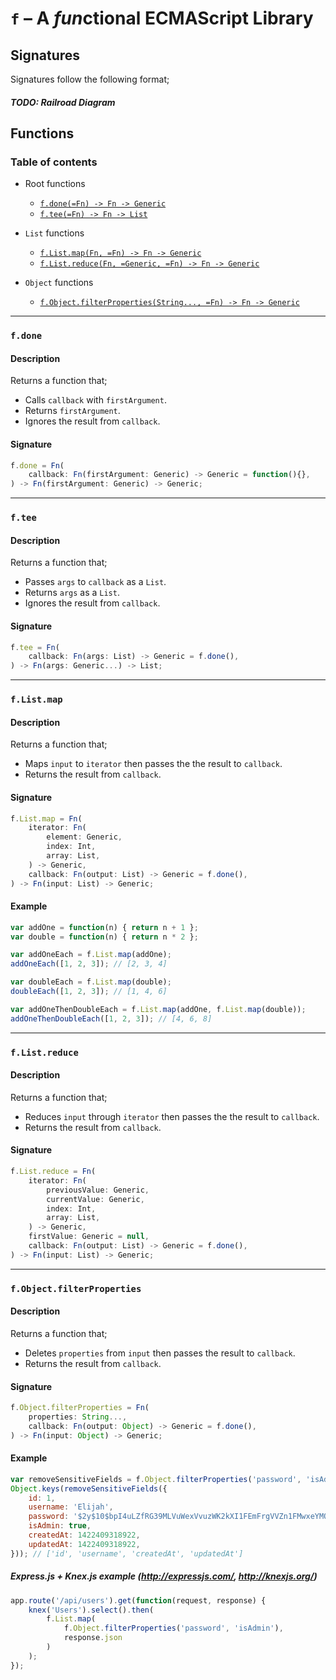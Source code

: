 # ``f`` – A *fun*ctional ECMAScript Library


## Signatures
Signatures follow the following format;
##### TODO: Railroad Diagram


## Functions

### Table of contents
- Root functions
    - [``f.done(=Fn) -> Fn -> Generic``](#fdone)
    - [``f.tee(=Fn) -> Fn -> List``](#ftee)

- ``List`` functions
    - [``f.List.map(Fn, =Fn) -> Fn -> Generic``](#flistmap)
    - [``f.List.reduce(Fn, =Generic, =Fn) -> Fn -> Generic``](#flistreduce)

- ``Object`` functions
    - [``f.Object.filterProperties(String..., =Fn) -> Fn -> Generic``](#fobjectfilterproperties)

---
### ``f.done``
#### Description
Returns a function that;

- Calls ``callback`` with ``firstArgument``.
- Returns ``firstArgument``.
- Ignores the result from ``callback``.

#### Signature
```js
f.done = Fn(
    callback: Fn(firstArgument: Generic) -> Generic = function(){},
) -> Fn(firstArgument: Generic) -> Generic;
```


---
### ``f.tee``
#### Description
Returns a function that;

- Passes ``args`` to ``callback`` as a ``List``.
- Returns ``args`` as a ``List``.
- Ignores the result from ``callback``.

#### Signature
```js
f.tee = Fn(
    callback: Fn(args: List) -> Generic = f.done(),
) -> Fn(args: Generic...) -> List;
```


---
### ``f.List.map``
#### Description
Returns a function that;

- Maps ``input`` to ``iterator`` then passes the the result to ``callback``.
- Returns the result from ``callback``.

#### Signature
```js
f.List.map = Fn(
    iterator: Fn(
        element: Generic,
        index: Int,
        array: List,
    ) -> Generic,
    callback: Fn(output: List) -> Generic = f.done(),
) -> Fn(input: List) -> Generic;
```

#### Example
```js
var addOne = function(n) { return n + 1 };
var double = function(n) { return n * 2 };

var addOneEach = f.List.map(addOne);
addOneEach([1, 2, 3]); // [2, 3, 4]

var doubleEach = f.List.map(double);
doubleEach([1, 2, 3]); // [1, 4, 6]

var addOneThenDoubleEach = f.List.map(addOne, f.List.map(double));
addOneThenDoubleEach([1, 2, 3]); // [4, 6, 8]
```

---
### ``f.List.reduce``
#### Description
Returns a function that;

- Reduces ``input`` through ``iterator`` then passes the the result to ``callback``.
- Returns the result from ``callback``.

#### Signature
```js
f.List.reduce = Fn(
    iterator: Fn(
        previousValue: Generic,
        currentValue: Generic,
        index: Int,
        array: List,
    ) -> Generic,
    firstValue: Generic = null,
    callback: Fn(output: List) -> Generic = f.done(),
) -> Fn(input: List) -> Generic;
```


---
### ``f.Object.filterProperties``
#### Description
Returns a function that;

- Deletes ``properties`` from ``input`` then passes the result to ``callback``.
- Returns the result from ``callback``.

#### Signature
```js
f.Object.filterProperties = Fn(
    properties: String...,
    callback: Fn(output: Object) -> Generic = f.done(),
) -> Fn(input: Object) -> Generic;
```

#### Example
```js
var removeSensitiveFields = f.Object.filterProperties('password', 'isAdmin');
Object.keys(removeSensitiveFields({
    id: 1,
    username: 'Elijah',
    password: '$2y$10$bpI4uLZfRG39MLVuWexVvuzWK2kXI1FEmFrgVVZn1FMwxeYMQoEE2',
    isAdmin: true,
    createdAt: 1422409318922,
    updatedAt: 1422409318922,
})); // ['id', 'username', 'createdAt', 'updatedAt']
```

##### Express.js + Knex.js example (http://expressjs.com/, http://knexjs.org/)
```js
app.route('/api/users').get(function(request, response) {
    knex('Users').select().then(
        f.List.map(
            f.Object.filterProperties('password', 'isAdmin'),
            response.json
        )
    );
});
```
